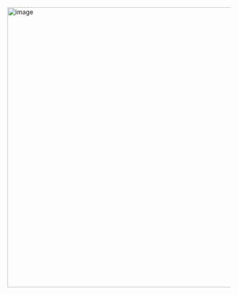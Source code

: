 <img width="632" alt="image" src="https://github.com/user-attachments/assets/02fa66bd-e1ca-4005-822c-16cdac27e70e" />
